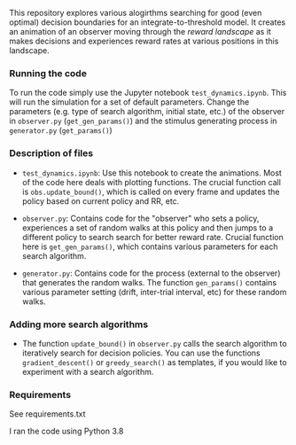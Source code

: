 This repository explores various alogirthms searching for good (even optimal) decision boundaries for an integrate-to-threshold model. It creates an animation of an observer moving through the _reward landscape_ as it makes decisions and experiences reward rates at various positions in this landscape.


### Running the code
To run the code simply use the Jupyter notebook `test_dynamics.ipynb`. This will run the simulation for a set of default parameters. Change the parameters (e.g. type of search algorithm, initial state, etc.) of the observer in `observer.py` (`get_gen_params()`) and the stimulus generating process in `generator.py` (`get_params()`)


### Description of files

- `test_dynamics.ipynb`: Use this notebook to create the animations. Most of the code here deals with plotting functions. The crucial function call is `obs.update_bound()`, which is called on every frame and updates the policy based on current policy and RR, etc.

- `observer.py`: Contains code for the "observer" who sets a policy, experiences a set of random walks at this policy and then jumps to a different policy to search search for better reward rate. Crucial function here is `get_gen_params()`, which contains various parameters for each search algorithm.

- `generator.py`: Contains code for the process (external to the observer) that generates the random walks. The function `gen_params()` contains various parameter setting (drift, inter-trial interval, etc) for these random walks.


### Adding more search algorithms
- The function `update_bound()` in `observer.py` calls the search algorithm to iteratively search for decision policies. You can use the functions `gradient_descent()` or `greedy_search()` as templates, if you would like to experiment with a search algorithm.


### Requirements
See requirements.txt

I ran the code using Python 3.8